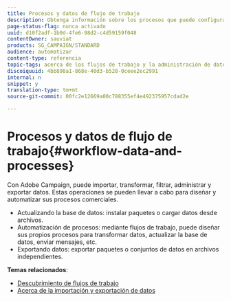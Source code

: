 ```yaml
---
title: Procesos y datos de flujo de trabajo
description: Obtenga información sobre los procesos que puede configurar y automatizar con Adobe Campaign.
page-status-flag: nunca activado
uuid: d10f2adf-1b0d-4fe6-98d2-c4d59159f048
contentOwner: sauviat
products: SG_CAMPAIGN/STANDARD
audience: automatizar
content-type: referencia
topic-tags: acerca de los flujos de trabajo y la administración de datos
discoiquuid: 4bb898a1-868e-40d3-b528-0ceee2ec2991
internal: n
snippet: y
translation-type: tm+mt
source-git-commit: 00fc2e12669a00c788355ef4e492375957cdad2e

---
```



# Procesos y datos de flujo de trabajo{#workflow-data-and-processes}

Con Adobe Campaign, puede importar, transformar, filtrar, administrar y exportar datos. Estas operaciones se pueden llevar a cabo para diseñar y automatizar sus procesos comerciales.

* Actualizando la base de datos: instalar paquetes o cargar datos desde archivos.
* Automatización de procesos: mediante flujos de trabajo, puede diseñar sus propios procesos para transformar datos, actualizar la base de datos, enviar mensajes, etc.
* Exportando datos: exportar paquetes o conjuntos de datos en archivos independientes.

**Temas relacionados**:

* [Descubrimiento de flujos de trabajo](../../automating/using/discovering-workflows.md)
* [Acerca de la importación y exportación de datos](../../automating/using/about-data-import-and-export.md)

